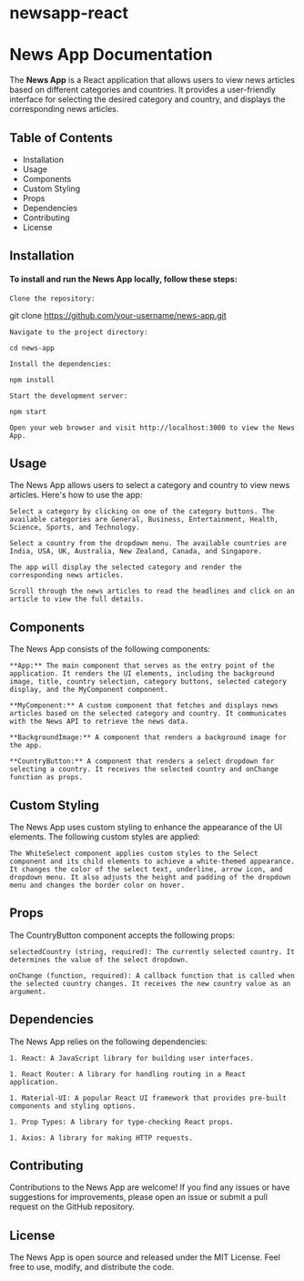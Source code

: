 # newsapp-react

# News App Documentation

The **News App** is a React application that allows users to view news articles based on different categories and countries. It provides a user-friendly interface for selecting the desired category and country, and displays the corresponding news articles.
## Table of Contents

- Installation
- Usage
- Components
- Custom Styling
- Props
- Dependencies
- Contributing
- License

## Installation

#### To install and run the News App locally, follow these steps:

    Clone the repository:


   git clone https://github.com/your-username/news-app.git

    Navigate to the project directory:

    cd news-app

    Install the dependencies:

    npm install

    Start the development server:

    npm start

    Open your web browser and visit http://localhost:3000 to view the News App.

## Usage

The News App allows users to select a category and country to view news articles. Here's how to use the app:

    Select a category by clicking on one of the category buttons. The available categories are General, Business, Entertainment, Health, Science, Sports, and Technology.

    Select a country from the dropdown menu. The available countries are India, USA, UK, Australia, New Zealand, Canada, and Singapore.

    The app will display the selected category and render the corresponding news articles.

    Scroll through the news articles to read the headlines and click on an article to view the full details.

## Components

The News App consists of the following components:

    **App:** The main component that serves as the entry point of the application. It renders the UI elements, including the background image, title, country selection, category buttons, selected category display, and the MyComponent component.

    **MyComponent:** A custom component that fetches and displays news articles based on the selected category and country. It communicates with the News API to retrieve the news data.

    **BackgroundImage:** A component that renders a background image for the app.

    **CountryButton:** A component that renders a select dropdown for selecting a country. It receives the selected country and onChange function as props.

## Custom Styling

The News App uses custom styling to enhance the appearance of the UI elements. The following custom styles are applied:

    The WhiteSelect component applies custom styles to the Select component and its child elements to achieve a white-themed appearance. It changes the color of the select text, underline, arrow icon, and dropdown menu. It also adjusts the height and padding of the dropdown menu and changes the border color on hover.

## Props

The CountryButton component accepts the following props:

    selectedCountry (string, required): The currently selected country. It determines the value of the select dropdown.

    onChange (function, required): A callback function that is called when the selected country changes. It receives the new country value as an argument.

## Dependencies

The News App relies on the following dependencies:

    1. React: A JavaScript library for building user interfaces.

    1. React Router: A library for handling routing in a React application.

    1. Material-UI: A popular React UI framework that provides pre-built components and styling options.

    1. Prop Types: A library for type-checking React props.

    1. Axios: A library for making HTTP requests.

## Contributing

Contributions to the News App are welcome! If you find any issues or have suggestions for improvements, please open an issue or submit a pull request on the GitHub repository.

## License

The News App is open source and released under the MIT License. Feel free to use, modify, and distribute the code.
